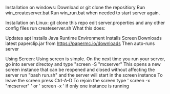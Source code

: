 Installation on windows:
Download or git clone the repositiory
Run win_createserver.bat
Run win_run.bat when needed to start server again.

Installation on Linux:
git clone this repo
edit server.properties and any other config files
run createserver.sh
What this does:
  
  Updates apt
  Installs Java Runtime Environment
  Installs Screen
  Downloads latest paperclip.jar from https://papermc.io/downloads
  Then auto-runs server

Using Screen:
Using screen is simple.
On the next time you run your server, go into server directoy and type "screen -S "mcserver"
This opens a new screen instance that can be reopened and closed without affecting the server
run "bash run.sh" and the server will start in the screen instance
To leave the screen press Ctrl-A-D
To rejoin the screen type ' screen -x "mcserver" ' or ' screen -x ' if only one instance is running